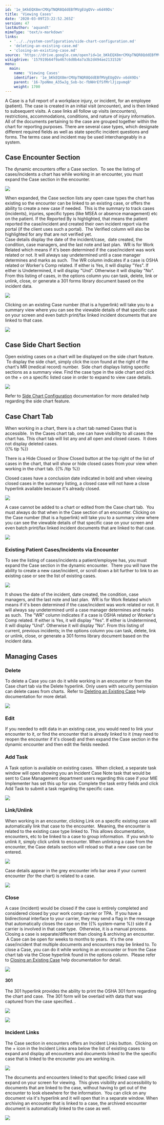 ```yaml
---
id: '1e_bKkEQX8mrCMXpTNQR8QddEBfMVgEUgQVv-x6d49Ds'
title: 'Viewing Cases'
date: '2020-03-09T23:22:52.265Z'
version: 47
lastAuthor: 'aquandt'
mimeType: 'text/x-markdown'
links:
  - '../../system-configuration/side-chart-configuration.md'
  - 'deleting-an-existing-case.md'
  - 'closing-an-existing-case.md'
source: 'https://drive.google.com/open?id=1e_bKkEQX8mrCMXpTNQR8QddEBfMVgEUgQVv-x6d49Ds'
wikigdrive: '157919b64f9a467c6d0b4a7a3b2d494ae2131526'
menu:
  main:
    name: 'Viewing Cases'
    identifier: '1e_bKkEQX8mrCMXpTNQR8QddEBfMVgEUgQVv-x6d49Ds'
    parent: '16-7poNmo_A35wJg_Sxb-bc-fbNHrEfSfMrlJjzpvmq8'
    weight: 1700
---
```

A Case is a full report of a workplace injury, or incident, for an employee (patient). The case is created in an initial visit (encounter), and is then linked to subsequent visits. A case links all follow up visits (encounters), restrictions, accommodations, conditions, and nature of injury information. All of the documents pertaining to the case are grouped together within the chart for reporting purposes. There are several case types, which designate different required fields as well as state specific incident questions and forms. The terms case and incident may be used interchangeably in a system.
  
## **Case Encounter Section**  
  
The dynamic encounters offer a Case section.  To see the listing of cases/incidents a chart has while working in an encounter, you must expand the Case section in the encounter.  

  
![](../viewing-cases.assets/10000201000004830000008D7B5A803F023346F2.png)  


When expanded, the Case section lists any open case types the chart has existing so the encounter can be linked to an existing case, or offers the ability to create a new case if needed.  This is the summary to track cases (incidents), injuries, specific types (like MSEA or absence management) etc on the patient. If the Reported By is highlighted, that means the patient reported the case/incident and created their own incident report via the portal (if the client uses such a portal).  The Verified column will also be highlighted for any that are not verified yet.  
Case details display the date of the incident/case,  date created, the condition, case managers, and the last note and last plan.  WR is for Work Related which means if it's been determined if the case/incident was work related or not. It will always say undetermined until a case manager determines and marks as such.  The WR column indicates if a case is OSHA related or Worker's Comp related. If either is Yes, it will display "Yes". If either is Undetermined, it will display "Und". Otherwise it will display "No".  
From this listing of cases, in the options column you can task, delete, link or unlink, close, or generate a 301 forms library document based on the incident data.
  
![](../viewing-cases.assets/10000201000004AD0000015FE1EF12043E7CDAC9.png)  


Clicking on an existing Case number (that is a hyperlink) will take you to a summary view where you can see the viewable details of that specific case on your screen and even batch print/fax linked incident documents that are linked to that case.

  
![](../viewing-cases.assets/100002010000047E0000009B8C33CA1F585533CE.png)  


  
## **Case Side Chart Section**  
  
Open existing cases on a chart will be displayed on the side chart feature.  To display the side chart, simply click the icon found at the right of the chart's MR (medical record) number.  Side chart displays listing specific sections as a summary view. Find the case type in the side chart and click on the + on a specific listed case in order to expand to view case details.

  
![](../viewing-cases.assets/1000020100000162000001D6E8C032903B402397.png)  


Refer to [Side Chart Configuration](../../system-configuration/side-chart-configuration.md) documentation for more detailed help regarding the side chart feature.
  
## **Case Chart Tab**  
  
When working in a chart, there is a chart tab named Cases that is accessible.  In the Cases chart tab, one can have visibility to all cases the chart has. This chart tab will list any and all open and closed cases.  It does not display deleted cases.  
{{% tip %}}

There is a Hide Closed or Show Closed button at the top right of the list of cases in the chart, that will show or hide closed cases from your view when working in the chart tab.
{{% /tip %}}

Closed cases have a conclusion date indicated in bold and when viewing closed cases in the summary listing, a closed case will not have a close hyperlink available because it's already closed.

  
![](../viewing-cases.assets/10000201000004C300000121FF479E53F9797C0F.png)  


A case cannot be added to a chart or edited from the Case chart tab.  You must always do that when in the Case section of an encounter.
Clicking on the Case number (that is a hyperlink) will take you to a summary view where you can see the viewable details of that specific case on your screen and even batch print/fax linked incident documents that are linked to that case.

  
![](../viewing-cases.assets/10000201000004C300000121C765ADE62E8AA482.png)  


  
### **Existing Patient Cases/Incidents via Encounter**  

To see the listing of cases/incidents a patient/employee has, you must expand the Case section in the dynamic encounter.  There you will have the ability to create a new case/incident, or scroll down a bit further to link to an existing case or see the list of existing cases.  

  
![](../viewing-cases.assets/10000201000004830000008D7B5A803F023346F2.png)  


It shows the date of the incident, date created, the condition, case managers, and the last note and last plan.  WR is for Work Related which means if it's been determined if the case/incident was work related or not. It will always say undetermined until a case manager determines and marks as such.  The "WR" column indicates if a case is OSHA related or Worker's Comp related. If either is Yes, it will display "Yes". If either is Undetermined, it will display "Und". Otherwise it will display "No".
From this listing of current, previous incidents; in the options column you can task, delete, link or unlink, close, or generate a 301 forms library document based on the incident data.
  
## **Managing Cases**  

  
### **Delete**  

To delete a Case you can do it while working in an encounter or from the Case chart tab via the Delete hyperlink. Only users with security permission can delete cases from charts.  Refer to [Deleting an Existing Case](deleting-an-existing-case.md) help documentation for more detail.

  
![](../viewing-cases.assets/100002010000047E0000009B376D26D7DB40E9DF.png)  

  
### **Edit**  

If you needed to edit data in an existing case, you would need to link your encounter to it, or find the encounter that is already linked to it (may need to reopen the encounter if it's closed) and then expand the Case section in the dynamic encounter and then edit the fields needed.
  
### **Add Task**  

A Task option is available on existing cases.  When clicked, a separate task window will open showing you an Incident Case Note task that would be sent to Case Management department users regarding this case if your MIE Implementer has set this up for use. Complete the task entry fields and click Add Task to submit a task regarding the specific case.

  
![](../viewing-cases.assets/100002010000047E0000009BB90983FDD09B9A50.png)  

  
### **Link/Unlink**  

When working in an encounter, clicking Link on a specific existing case will automatically link that case to the encounter.  Meaning, the encounter is related to the existing case type linked to. This allows documentation, encounters, etc to be linked to a case to group information.  If you wish to unlink it, simply click unlink to encounter. When unlinking a case from the encounter, the Case details section will reload so that a new case can be entered.

  
![](../viewing-cases.assets/100002010000047E0000009B8D21353300823374.png)  


Case details appear in the grey encounter info bar area if your current encounter (for the chart) is related to a case.

  
![](../viewing-cases.assets/10000201000004C00000006C2C8AC0AF90B13495.png)  

  
### **Close**  

A case (incident) would be closed if the case is entirely completed and considered closed by your work comp carrier or TPA.  If you have a bidirectional interface to your carrier, they may send a flag in the message that automatically closes the case on the {{% system-name %}} side if a carrier is involved in that case type.  Otherwise, it is a manual process.
Closing a case is separate/different than closing & archiving an encounter.  A Case can be open for weeks to months to years.  It's the one case/incident that multiple documents and encounters may be linked to.
To close a Case, you can do it while working in an encounter or from the Case chart tab via the Close hyperlink found in the options column.  Please refer to [Closing an Existing Case](closing-an-existing-case.md) help documentation for detail.

  
![](../viewing-cases.assets/100002010000047E0000009B8D28EC8C0F390418.png)  


  
#### **301**  

The 301 hyperlink provides the ability to print the OSHA 301 form regarding the chart and case.  The 301 form will be overlaid with data that was captured from the case specified.
.
  
![](../viewing-cases.assets/100002010000047E0000009BD328EEC2B018E24B.png)  


  
![](../viewing-cases.assets/100002010000039D000001438DC8C2599F82A833.png)  



  
### **Incident Links**  

The Case section in encounters offers an Incident Links button.  Clicking on the + icon in the Incident Links area below the list of existing cases to expand and display all encounters and documents linked to the the specific case that is linked to the encounter you are working in.

  
![](../viewing-cases.assets/100002010000049F0000015F6705FFB7AE7101E2.png)  


The documents and encounters linked to that specific linked case will expand on your screen for viewing.  This gives visibility and accessibility to documents that are linked to the case, without having to get out of the encounter to look elsewhere for the information.  You can click on any document via it's hyperlink and it will open that in a separate window. When archiving an encounter that is linked to a case, the archived encounter document is automatically linked to the case as well.

  
![](../viewing-cases.assets/100002010000047B000001913486419B0A801FFD.png)  




